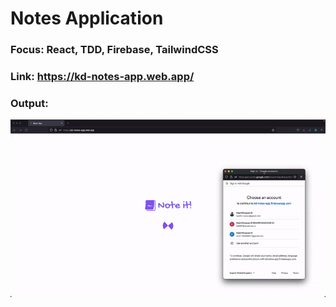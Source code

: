 # Notes Application

### Focus: React, TDD, Firebase, TailwindCSS

### Link: https://kd-notes-app.web.app/

### Output:

![](output.gif)
